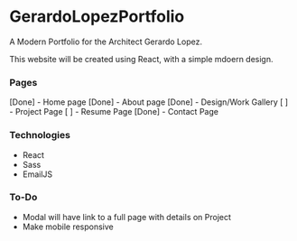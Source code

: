 # GerardoLopezPortfolio
A Modern Portfolio for the Architect Gerardo Lopez.


This website will be created using React, with a simple mdoern design.

### Pages 
[Done] - Home page
[Done] - About page
[Done] - Design/Work Gallery 
[ ] - Project Page
[ ] - Resume Page
[Done] - Contact Page


### Technologies
  - React
  - Sass
  - EmailJS


### To-Do
  - Modal will have link to a full page with details on Project
  - Make mobile responsive
